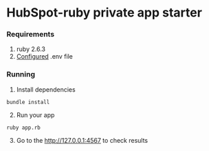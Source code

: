 # HubSpot-ruby private app starter

### Requirements

1. ruby 2.6.3
2. [Configured](https://github.com/HubSpot/private-app-starter/blob/main/README.md#how-to-run-locally) .env file

### Running

1. Install dependencies

```
bundle install
```

2. Run your app

```
ruby app.rb
```

3. Go to the http://127.0.0.1:4567 to check results
